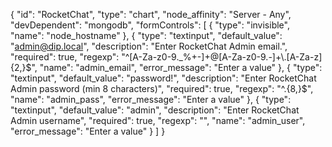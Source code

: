 {
    "id": "RocketChat",
    "type": "chart",
    "node_affinity": "Server - Any",
    "devDependent": "mongodb",
    "formControls": [
        {
          "type": "invisible",
          "name": "node_hostname"
        },
        {
          "type": "textinput",
          "default_value": "admin@dip.local",
          "description": "Enter RocketChat Admin email.",
          "required": true,
          "regexp": "^[A-Za-z0-9._%+-]+@[A-Za-z0-9.-]+\\.[A-Za-z]{2,}$",
          "name": "admin_email",
          "error_message": "Enter a value"
        },
        {
          "type": "textinput",
          "default_value": "password!",
          "description": "Enter RocketChat Admin password (min 8 characters)",
          "required": true,
          "regexp": "^.{8,}$",
          "name": "admin_pass",
          "error_message": "Enter a value"
        },
        {
          "type": "textinput",
          "default_value": "admin",
          "description": "Enter RocketChat Admin username",
          "required": true,
          "regexp": "",
          "name": "admin_user",
          "error_message": "Enter a value"
        }
    ]
}
